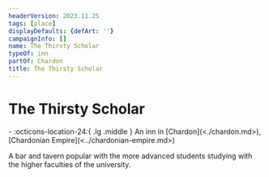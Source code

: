 ```yaml
---
headerVersion: 2023.11.25
tags: [place]
displayDefaults: {defArt: ''}
campaignInfo: []
name: The Thirsty Scholar
typeOf: inn
partOf: Chardon
title: The Thirsty Scholar
---
```

# The Thirsty Scholar
<div class="grid cards ext-narrow-margin ext-one-column" markdown>
-    :octicons-location-24:{ .lg .middle } An inn in [Chardon](<./chardon.md>), [Chardonian Empire](<../chardonian-empire.md>)  
</div>


A bar and tavern popular with the more advanced students studying with the higher faculties of the university. 